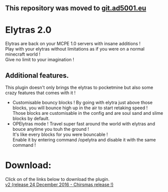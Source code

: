 ## This repository was moved to [git.ad5001.eu](https://git.ad5001.eu/Ad5001/Elytra)
# Elytras 2.0
Elytras are back on your MCPE 1.0 servers with insane additions !       
Play with your elytras without limitations as if you were on a normal minecraft world !     
Give no limit to your imagination !     
## Additional features.
This plugin doesn't only brings the elytras to pocketmine but also some crazy features that comes with it !     
- Customisable bouncy blocks !
By going with elytra just above those blocks, you will bounce high up in the air to start retaking speed !      
Those blocks are customisable in the config and are soul sand and slime blocks by default.
- OPElytras mode !
Travel super fast around the world with elytras and bouce anytime you touh the ground !     
It's like every blocks for you were bouncable !     
Enable it by entering command /opelytra and disable it with the same command !    

# Download:
Click on of the links below to download the plugin.     
[v2 (release 24 December 2016 - Chirsmas release !)](https://github.com/Ad5001/Elytra/blob/master/releases/Elytra_v2.phar?raw=true)

